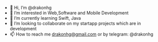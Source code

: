 - 👋 Hi, I’m @drakonhg
- 👀 I’m interested in Web,Software and Mobile Development
- 🌱 I’m currently learning Swift, Java
- 💞️ I’m looking to collaborate on my startapp projects which are in development
- 📫 How to reach me drakonhg@gmail.com or by telegram: @drakonhg

<!---
drakonhg/drakonhg is a ✨ special ✨ repository because its `README.md` (this file) appears on your GitHub profile.
You can click the Preview link to take a look at your changes.
--->
